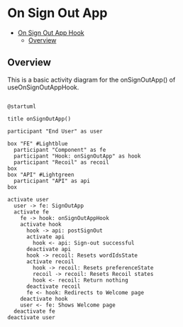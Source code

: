 # On Sign Out App

<!-- TOC -->

- [On Sign Out App Hook](#on-sign-out-app-hook)
  - [Overview](#overview)

<!-- /TOC -->

## Overview
This is a basic activity diagram for the onSignOutApp() of useOnSignOutAppHook.


```plantuml

@startuml

title onSignOutApp()

participant "End User" as user

box "FE" #Lightblue
  participant "Component" as fe
  participant "Hook: onSignOutApp" as hook
  participant "Recoil" as recoil
box
box "API" #Lightgreen
  participant "API" as api
box

activate user
  user -> fe: SignOutApp
  activate fe
    fe -> hook: onSignOutAppHook
    activate hook
      hook -> api: postSignOut
      activate api
        hook <- api: Sign-out successful
      deactivate api
      hook -> recoil: Resets wordIdsState
      activate recoil
        hook -> recoil: Resets preferenceState
        recoil -> recoil: Resets Recoil states
        hook <- recoil: Return nothing
      deactivate recoil
      fe <- hook: Redirects to Welcome page
    deactivate hook
    user <- fe: Shows Welcome page
  deactivate fe
deactivate user
    
